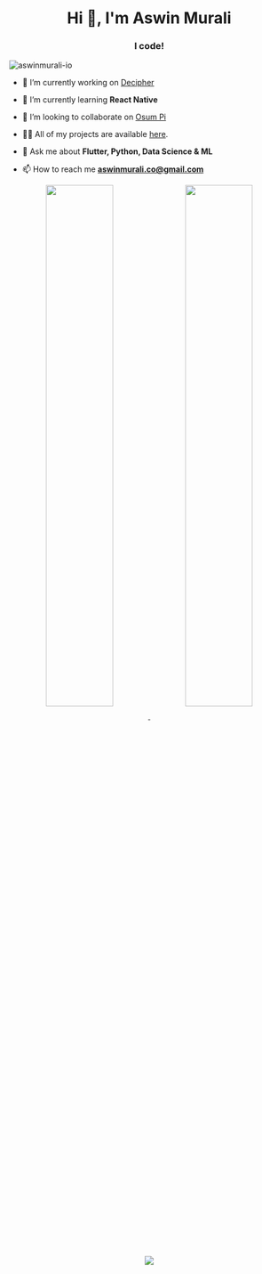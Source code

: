 <h1 align="center">Hi 👋, I'm Aswin Murali</h1>
<h3 align="center">I code!</h3>

<p align="left"> <img src="https://komarev.com/ghpvc/?username=aswinmurali-io" alt="aswinmurali-io" /> </p>

- 🔭 I’m currently working on [Decipher](https://github.com/aswinmurali-io/decipher)

- 🌱 I’m currently learning **React Native**

- 👯 I’m looking to collaborate on [Osum Pi](https://github.com/osumpi/osumpi)

- 👨‍💻 All of my projects are available [here](https://github.com/aswinmurali-io?tab=repositories).

- 💬 Ask me about **Flutter, Python, Data Science & ML**

- 📫 How to reach me **aswinmurali.co@gmail.com**

<!-- <p align="left"><img src="https://devicons.github.io/devicon/devicon.git/icons/android/android-original-wordmark.svg" alt="android" width="40" height="40"/> <img src="https://devicons.github.io/devicon/devicon.git/icons/c/c-original.svg" alt="c" width="40" height="40"/> <img src="https://devicons.github.io/devicon/devicon.git/icons/cplusplus/cplusplus-original.svg" alt="cplusplus" width="40" height="40"/> <img src="https://devicons.github.io/devicon/devicon.git/icons/css3/css3-original-wordmark.svg" alt="css3" width="40" height="40"/> <img src="https://www.vectorlogo.zone/logos/dartlang/dartlang-icon.svg" alt="dart" width="40" height="40"/> <img src="https://devicons.github.io/devicon/devicon.git/icons/docker/docker-original-wordmark.svg" alt="docker" width="40" height="40"/> <img src="https://devicons.github.io/devicon/devicon.git/icons/express/express-original-wordmark.svg" alt="express" width="40" height="40"/> <img src="https://www.vectorlogo.zone/logos/firebase/firebase-icon.svg" alt="firebase" width="40" height="40"/> <img src="https://www.vectorlogo.zone/logos/pocoo_flask/pocoo_flask-icon.svg" alt="flask" width="40" height="40"/> <img src="https://www.vectorlogo.zone/logos/flutterio/flutterio-icon.svg" alt="flutter" width="40" height="40"/> <img src="https://www.vectorlogo.zone/logos/git-scm/git-scm-icon.svg" alt="git" width="40" height="40"/> <img src="https://devicons.github.io/devicon/devicon.git/icons/html5/html5-original-wordmark.svg" alt="html5" width="40" height="40"/> <img src="https://devicons.github.io/devicon/devicon.git/icons/javascript/javascript-original.svg" alt="javascript" width="40" height="40"/> <img src="https://devicons.github.io/devicon/devicon.git/icons/linux/linux-original.svg" alt="linux" width="40" height="40"/> <img src="https://raw.githubusercontent.com/prplx/svg-logos/5585531d45d294869c4eaab4d7cf2e9c167710a9/svg/materialize.svg" alt="materialize" width="40" height="40"/> <img src="https://devicons.github.io/devicon/devicon.git/icons/mysql/mysql-original-wordmark.svg" alt="mysql" width="40" height="40"/> <img src="https://devicons.github.io/devicon/devicon.git/icons/nodejs/nodejs-original-wordmark.svg" alt="nodejs" width="40" height="40"/> <img src="https://devicons.github.io/devicon/devicon.git/icons/python/python-original.svg" alt="python" width="40" height="40"/> <img src="https://www.vectorlogo.zone/logos/tensorflow/tensorflow-icon.svg" alt="tensorflow" width="40" height="40"/> <img src="https://devicons.github.io/devicon/devicon.git/icons/typescript/typescript-original.svg" alt="typescript" width="40" height="40"/></p><p>
   -->

<!--<p align="left">
   <a href="https://kaggle.com/aswinmuralico" target="blank">
      <img align="center" src="https://cdn.jsdelivr.net/npm/simple-icons@3.0.1/icons/kaggle.svg" alt="aswinmuralico" height="30" width="30" />
   </a>
   
   <a href="https://www.linkedin.com/in/aswinmurali/" target="blank">
      <img align="center" src="https://cdn.jsdelivr.net/npm/simple-icons@3.0.1/icons/linkedin.svg" alt="aswinmuralico" height="30" width="30" />
   </a>
</p>-->

<p align="center">
   <a href="https://github.com/aswinmurali-io">
      <img align="center" width="49%" src="https://github-readme-stats.vercel.app/api?username=aswinmurali-io&custom_title=Aswin's%20Github%20Stats%20📊&hide_border=true" />
   </a>

   <a href="https://github.com/aswinmurali-io">
      <img align="center" width="49%" src="https://github-readme-stats.vercel.app/api/wakatime?username=78ea1df7-2f5c-40d7-8142-273f1eda8e5c&layout=compact&langs_count=8&custom_title=Most%20Used%20Languages%20🔥&hide_border=true" />
   </a>
</p>

<p align="center">
   <a href="https://github.com/aswinmurali-io">
      <img align="center" src="https://github-profile-trophy.vercel.app/?username=aswinmurali-io&hide_border=true&margin-w=10&margin-h=20&column=7&no-frame=true" />
   </a>
</p>

<!--START_SECTION:waka-->
<!--
![Profile Views](http://img.shields.io/badge/Profile%20Views-26-blue)

**🐱 My GitHub Data** 

> 🏆 601 Contributions in the Year 2021
 > 
> 📦 168.0 kB Used in GitHub's Storage 
 > 
> 🚫 Not Opted to Hire
 > 
> 📜 23 Public Repositories 
 > 
> 🔑 17 Private Repositories  
 > 
**I'm an Early 🐤** 

```text
🌞 Morning    275 commits    ███████░░░░░░░░░░░░░░░░░░   29.92% 
🌆 Daytime    355 commits    █████████░░░░░░░░░░░░░░░░   38.63% 
🌃 Evening    286 commits    ███████░░░░░░░░░░░░░░░░░░   31.12% 
🌙 Night      3 commits      ░░░░░░░░░░░░░░░░░░░░░░░░░   0.33%

```
📅 **I'm Most Productive on Saturday** 

```text
Monday       144 commits    ████░░░░░░░░░░░░░░░░░░░░░   15.67% 
Tuesday      144 commits    ████░░░░░░░░░░░░░░░░░░░░░   15.67% 
Wednesday    131 commits    ███░░░░░░░░░░░░░░░░░░░░░░   14.25% 
Thursday     103 commits    ██░░░░░░░░░░░░░░░░░░░░░░░   11.21% 
Friday       115 commits    ███░░░░░░░░░░░░░░░░░░░░░░   12.51% 
Saturday     149 commits    ████░░░░░░░░░░░░░░░░░░░░░   16.21% 
Sunday       133 commits    ███░░░░░░░░░░░░░░░░░░░░░░   14.47%

```


📊 **This Week I Spent My Time On** 

```text
⌚︎ Time Zone: Asia/Kolkata

💬 Programming Languages: 
Go                       12 hrs 56 mins      ████████░░░░░░░░░░░░░░░░░   35.03% 
Dart                     8 hrs 30 mins       █████░░░░░░░░░░░░░░░░░░░░   23.04% 
Python                   6 hrs 6 mins        ████░░░░░░░░░░░░░░░░░░░░░   16.55% 
Other                    2 hrs 21 mins       █░░░░░░░░░░░░░░░░░░░░░░░░   6.4% 
Java                     2 hrs 14 mins       █░░░░░░░░░░░░░░░░░░░░░░░░   6.09%

🔥 Editors: 
VS Code                  36 hrs 56 mins      █████████████████████████   100.0%

🐱‍💻 Projects: 
hyrf                     11 hrs 31 mins      ███████░░░░░░░░░░░░░░░░░░   31.22% 
appointy                 9 hrs 30 mins       ██████░░░░░░░░░░░░░░░░░░░   25.74% 
appointy-task            3 hrs 37 mins       ██░░░░░░░░░░░░░░░░░░░░░░░   9.84% 
desdeo-tools-fork        2 hrs 22 mins       █░░░░░░░░░░░░░░░░░░░░░░░░   6.45% 
Nirjas                   1 hr 53 mins        █░░░░░░░░░░░░░░░░░░░░░░░░   5.14%

💻 Operating System: 
Windows                  36 hrs 56 mins      █████████████████████████   100.0%

```

**I Mostly Code in Dart** 

```text
Dart                     18 repos            ████████████░░░░░░░░░░░░░   50.0% 
Python                   9 repos             ██████░░░░░░░░░░░░░░░░░░░   25.0% 
HTML                     3 repos             ██░░░░░░░░░░░░░░░░░░░░░░░   8.33% 
C++                      2 repos             █░░░░░░░░░░░░░░░░░░░░░░░░   5.56% 
Jupyter Notebook         2 repos             █░░░░░░░░░░░░░░░░░░░░░░░░   5.56%

```


**Timeline**

![Chart not found](https://raw.githubusercontent.com/aswinmurali-io/aswinmurali-io/master/charts/bar_graph.png) 


 Last Updated on 15/10/2021
-->
<!--END_SECTION:waka-->
